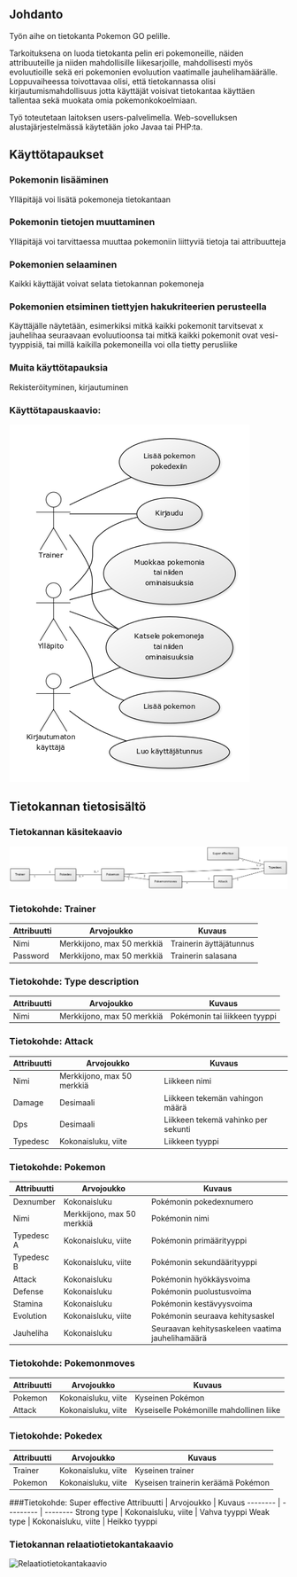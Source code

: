 ## Johdanto

Työn aihe on tietokanta Pokemon GO pelille.

Tarkoituksena on luoda tietokanta pelin eri pokemoneille, näiden attribuuteille ja niiden mahdollisille liikesarjoille, 
mahdollisesti myös evoluutioille sekä eri pokemonien evoluution vaatimalle jauhelihamäärälle.
Loppuvaiheessa toivottavaa olisi, että tietokannassa olisi kirjautumismahdollisuus jotta käyttäjät voisivat tietokantaa käyttäen
tallentaa sekä muokata omia pokemonkokoelmiaan.

Työ toteutetaan laitoksen users-palvelimella. Web-sovelluksen alustajärjestelmässä käytetään joko Javaa tai PHP:ta.

## Käyttötapaukset

### Pokemonin lisääminen
  Ylläpitäjä voi lisätä pokemoneja tietokantaan

### Pokemonin tietojen muuttaminen
  Ylläpitäjä voi tarvittaessa muuttaa pokemoniin liittyviä tietoja tai attribuutteja

### Pokemonien selaaminen
  Kaikki käyttäjät voivat selata tietokannan pokemoneja

### Pokemonien etsiminen tiettyjen hakukriteerien perusteella
  Käyttäjälle näytetään, esimerkiksi mitkä kaikki pokemonit tarvitsevat x jauhelihaa seuraavaan evoluutioonsa tai mitkä
  kaikki pokemonit ovat vesi-tyyppisiä, tai millä kaikilla pokemoneilla voi olla tietty perusliike

### Muita käyttötapauksia
  Rekisteröityminen, kirjautuminen

### Käyttötapauskaavio:

![Kayttotapauskaavio](kayttotapauskaavio.png)

## Tietokannan tietosisältö

### Tietokannan käsitekaavio

![Kasitekaavio](kasitekaavio.png)

### Tietokohde: Trainer
Attribuutti | Arvojoukko | Kuvaus
-------- | ------ | ------
Nimi | Merkkijono, max 50 merkkiä | Trainerin äyttäjätunnus
Password | Merkkijono, max 50 merkkiä | Trainerin salasana

### Tietokohde: Type description
Attribuutti | Arvojoukko | Kuvaus
------ | ------- | -------
Nimi | Merkkijono, max 50 merkkiä | Pokémonin tai liikkeen tyyppi

### Tietokohde: Attack
Attribuutti | Arvojoukko | Kuvaus
------ | ------ | ------
Nimi | Merkkijono, max 50 merkkiä | Liikkeen nimi
Damage | Desimaali | Liikkeen tekemän vahingon määrä
Dps | Desimaali | Liikkeen tekemä vahinko per sekunti
Typedesc | Kokonaisluku, viite | Liikkeen tyyppi

### Tietokohde: Pokemon
Attribuutti | Arvojoukko | Kuvaus
------| ---------| -------
Dexnumber | Kokonaisluku | Pokémonin pokedexnumero
Nimi | Merkkijono, max 50 merkkiä | Pokémonin nimi
Typedesc A | Kokonaisluku, viite | Pokémonin primäärityyppi
Typedesc B | Kokonaisluku, viite | Pokémonin sekundäärityyppi
Attack | Kokonaisluku | Pokémonin hyökkäysvoima
Defense | Kokonaisluku | Pokémonin puolustusvoima
Stamina | Kokonaisluku | Pokémonin kestävyysvoima
Evolution | Kokonaisluku, viite | Pokémonin seuraava kehitysaskel
Jauheliha | Kokonaisluku | Seuraavan kehitysaskeleen vaatima jauhelihamäärä

### Tietokohde: Pokemonmoves
Attribuutti | Arvojoukko | Kuvaus
--------- | -------- | ---------
Pokemon | Kokonaisluku, viite | Kyseinen Pokémon
Attack | Kokonaisluku, viite | Kyseiselle Pokémonille mahdollinen liike

### Tietokohde: Pokedex
Attribuutti | Arvojoukko | Kuvaus
------ | ------ | ------
Trainer | Kokonaisluku, viite | Kyseinen trainer
Pokemon | Kokonaisluku, viite | Kyseisen trainerin keräämä Pokémon

###Tietokohde: Super effective
Attribuutti | Arvojoukko | Kuvaus
-------- | --------- | --------
Strong type | Kokonaisluku, viite | Vahva tyyppi
Weak type | Kokonaisluku, viite | Heikko tyyppi

### Tietokannan relaatiotietokantakaavio

![Relaatiotietokantakaavio](relaatiotietokantakaavio.png)

